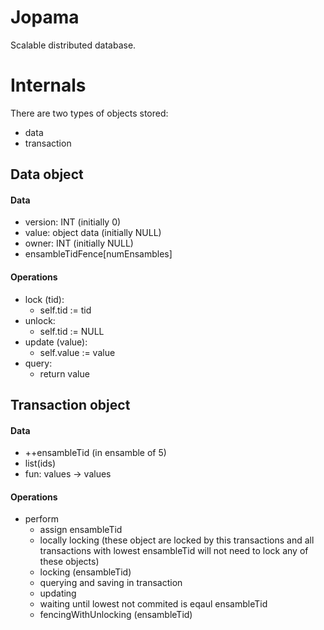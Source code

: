 # Jopama
Scalable distributed database.

# Internals
There are two types of objects stored:
* data
* transaction

## Data object
#### Data
* version: INT (initially 0)
* value: object data (initially NULL)
* owner: INT (initially NULL)
* ensambleTidFence[numEnsambles]

#### Operations
* lock (tid):
	* self.tid := tid
* unlock:
	* self.tid := NULL
* update (value):
	* self.value := value 
* query:
	* return value

## Transaction object
#### Data
* ++ensambleTid (in ensamble of 5)
* list(ids)
* fun: values -> values

#### Operations
* perform
	* assign ensambleTid
	* locally locking (these object are locked by this transactions and all transactions with lowest ensambleTid will not need to lock any of these objects)
	* locking (ensambleTid)
	* querying and saving in transaction
	* updating
	* waiting until lowest not commited is eqaul ensambleTid
	* fencingWithUnlocking (ensambleTid)





